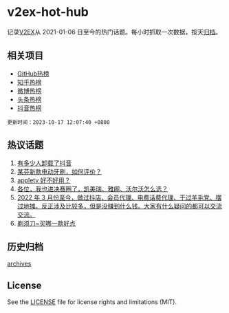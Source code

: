 # v2ex-hot-hub

 记录[V2EX](https://www.v2ex.com/)从 2021-01-06 日至今的热门话题。每小时抓取一次数据，按天[归档](archives)。
 
 ## 相关项目

- [GitHub热榜](https://github.com/snaildev/github-hot-hub)
- [知乎热榜](https://github.com/snaildev/zhihu-hot-hub)
- [微博热榜](https://github.com/snaildev/weibo-hot-hub)
- [头条热榜](https://github.com/snaildev/toutiao-hot-hub)
- [抖音热榜](https://github.com/snaildev/douyin-hot-hub)


 `更新时间：2023-10-17 12:07:40 +0800`

## 热议话题

1. [有多少人卸载了抖音](https://www.v2ex.com/t/982588)
1. [某芬新款电动牙刷，如何评价？](https://www.v2ex.com/t/982624)
1. [appletv 好不好用？](https://www.v2ex.com/t/982392)
1. [各位，我也进决赛圈了，凯美瑞、雅阁、沃尔沃怎么选？](https://www.v2ex.com/t/982486)
1. [2022 年 3 月份至今，做过抖店、会员代理、电费话费代理、干过羊毛党、摆过地摊。反正涉及比较多，但是没赚到什么钱。大家有什么疑问的都可以交流交流。](https://www.v2ex.com/t/982447)
1. [剃须刀~买哪一款好点](https://www.v2ex.com/t/982386)

## 历史归档

[archives](archives)

## License

See the [LICENSE](LICENSE) file for license rights and limitations (MIT).
